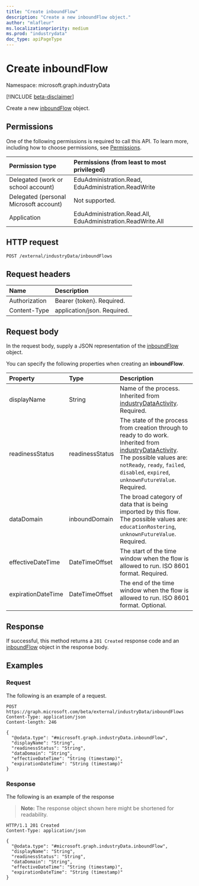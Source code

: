 ```yaml
---
title: "Create inboundFlow"
description: "Create a new inboundFlow object."
author: "mlafleur"
ms.localizationpriority: medium
ms.prod: "industrydata"
doc_type: apiPageType
---
```


# Create inboundFlow

Namespace: microsoft.graph.industryData

[!INCLUDE [beta-disclaimer](../../includes/beta-disclaimer.md)]

Create a new [inboundFlow](../resources/industrydata-inboundflow.md) object.

## Permissions

One of the following permissions is required to call this API. To learn more, including how to choose permissions, see [Permissions](/graph/permissions-reference).

| Permission type                        | Permissions (from least to most privileged)                 |
| :------------------------------------- | :---------------------------------------------------------- |
| Delegated (work or school account)     | EduAdministration.Read, EduAdministration.ReadWrite         |
| Delegated (personal Microsoft account) | Not supported.                                              |
| Application                            | EduAdministration.Read.All, EduAdministration.ReadWrite.All |

## HTTP request

<!-- {
  "blockType": "ignored"
}
-->

```http
POST /external/industryData/inboundFlows
```

## Request headers

| Name          | Description                 |
| :------------ | :-------------------------- |
| Authorization | Bearer {token}. Required.   |
| Content-Type  | application/json. Required. |

## Request body

In the request body, supply a JSON representation of the [inboundFlow](../resources/industrydata-inboundflow.md) object.

You can specify the following properties when creating an **inboundFlow**.

| Property           | Type            | Description                                                                                                                                                                                                                                                                  |
| :----------------- | :-------------- | :--------------------------------------------------------------------------------------------------------------------------------------------------------------------------------------------------------------------------------------------------------------------------- |
| displayName        | String          | Name of the process. Inherited from [industryDataActivity](../resources/industrydata-industrydataactivity.md). Required.                                                                                                                                                     |
| readinessStatus    | readinessStatus | The state of the process from creation through to ready to do work. Inherited from [industryDataActivity](../resources/industrydata-industrydataactivity.md). The possible values are: `notReady`, `ready`, `failed`, `disabled`, `expired`, `unknownFutureValue`. Required. |
| dataDomain         | inboundDomain   | The broad category of data that is being imported by this flow. The possible values are: `educationRostering`, `unknownFutureValue`. Required.                                                                                                                               |
| effectiveDateTime  | DateTimeOffset  | The start of the time window when the flow is allowed to run. ISO 8601 format. Required.                                                                                                                                                                                     |
| expirationDateTime | DateTimeOffset  | The end of the time window when the flow is allowed to run. ISO 8601 format. Optional.                                                                                                                                                                                       |

## Response

If successful, this method returns a `201 Created` response code and an [inboundFlow](../resources/industrydata-inboundflow.md) object in the response body.

## Examples

### Request

The following is an example of a request.

<!-- {
  "blockType": "request",
  "name": "create_inboundflow_from_"
}
-->

```http
POST https://graph.microsoft.com/beta/external/industryData/inboundFlows
Content-Type: application/json
Content-length: 246

{
  "@odata.type": "#microsoft.graph.industryData.inboundFlow",
  "displayName": "String",
  "readinessStatus": "String",
  "dataDomain": "String",
  "effectiveDateTime": "String (timestamp)",
  "expirationDateTime": "String (timestamp)"
}
```

### Response

The following is an example of the response

> **Note:** The response object shown here might be shortened for readability.

<!-- {
  "blockType": "response",
  "truncated": true,
  "@odata.type": "microsoft.graph.industryData.inboundFlow"
}
-->

```http
HTTP/1.1 201 Created
Content-Type: application/json

{
  "@odata.type": "#microsoft.graph.industryData.inboundFlow",
  "displayName": "String",
  "readinessStatus": "String",
  "dataDomain": "String",
  "effectiveDateTime": "String (timestamp)",
  "expirationDateTime": "String (timestamp)"
}
```
